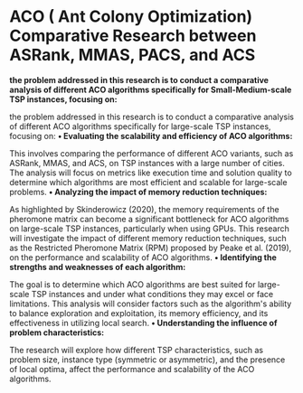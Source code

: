 # ACO ( Ant Colony Optimization) Comparative Research between ASRank, MMAS, PACS, and ACS   

 **the problem addressed in this research is to conduct a comparative analysis of different ACO algorithms specifically for Small-Medium-scale TSP instances, focusing on:**
 
 the problem addressed in this research is to conduct a comparative analysis of different ACO algorithms specifically for large-scale TSP instances, focusing on:
**•	Evaluating the scalability and efficiency of ACO algorithms:** 

This involves comparing the performance of different ACO variants, such as ASRank, MMAS, and ACS, on TSP instances with a large number of cities. The analysis will focus on metrics like execution time and solution quality to determine which algorithms are most efficient and scalable for large-scale problems.
**•	Analyzing the impact of memory reduction techniques:** 

As highlighted by Skinderowicz (2020), the memory requirements of the pheromone matrix can become a significant bottleneck for ACO algorithms on large-scale TSP instances, particularly when using GPUs. This research will investigate the impact of different memory reduction techniques, such as the Restricted Pheromone Matrix (RPM) proposed by Peake et al. (2019), on the performance and scalability of ACO algorithms.
**•	Identifying the strengths and weaknesses of each algorithm:** 

The goal is to determine which ACO algorithms are best suited for large-scale TSP instances and under what conditions they may excel or face limitations. This analysis will consider factors such as the algorithm's ability to balance exploration and exploitation, its memory efficiency, and its effectiveness in utilizing local search.
**•	Understanding the influence of problem characteristics:**

The research will explore how different TSP characteristics, such as problem size, instance type (symmetric or asymmetric), and the presence of local optima, affect the performance and scalability of the ACO algorithms.
